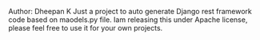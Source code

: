 Author: Dheepan K
Just a project to auto generate Django rest framework code based on maodels.py file.
Iam releasing this under Apache license, please feel free to use it for your own projects.
